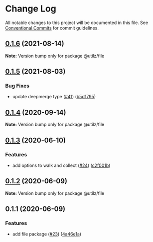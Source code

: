 # Change Log

All notable changes to this project will be documented in this file.
See [Conventional Commits](https://conventionalcommits.org) for commit guidelines.

## [0.1.6](https://github.com/devdigital/utilz/compare/@utilz/file@0.1.5...@utilz/file@0.1.6) (2021-08-14)

**Note:** Version bump only for package @utilz/file





## [0.1.5](https://github.com/devdigital/utilz/compare/@utilz/file@0.1.4...@utilz/file@0.1.5) (2021-08-03)


### Bug Fixes

* update deepmerge type ([#41](https://github.com/devdigital/utilz/issues/41)) ([b5d1795](https://github.com/devdigital/utilz/commit/b5d1795426f8a640122946683bb057a9bf208c11))





## [0.1.4](https://github.com/devdigital/utilz/compare/@utilz/file@0.1.3...@utilz/file@0.1.4) (2020-09-14)

**Note:** Version bump only for package @utilz/file





## [0.1.3](https://github.com/devdigital/utilz/compare/@utilz/file@0.1.2...@utilz/file@0.1.3) (2020-06-10)


### Features

* add options to walk and collect ([#24](https://github.com/devdigital/utilz/issues/24)) ([c2f001b](https://github.com/devdigital/utilz/commit/c2f001b3df2ae2bd54869f1d5377a05be5855785))





## [0.1.2](https://github.com/devdigital/utilz/compare/@utilz/file@0.1.1...@utilz/file@0.1.2) (2020-06-09)

**Note:** Version bump only for package @utilz/file





## 0.1.1 (2020-06-09)


### Features

* add file package ([#23](https://github.com/devdigital/utilz/issues/23)) ([4a46e1a](https://github.com/devdigital/utilz/commit/4a46e1a3628e25667cc5c765ce7b982c61426093))
